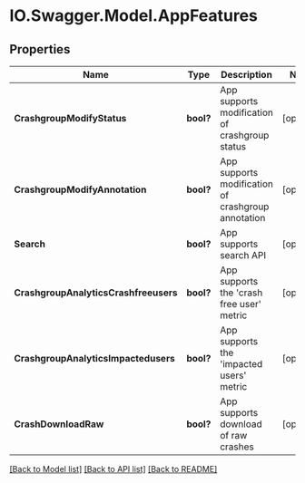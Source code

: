 # IO.Swagger.Model.AppFeatures
## Properties

Name | Type | Description | Notes
------------ | ------------- | ------------- | -------------
**CrashgroupModifyStatus** | **bool?** | App supports modification of crashgroup status | [optional] 
**CrashgroupModifyAnnotation** | **bool?** | App supports modification of crashgroup annotation | [optional] 
**Search** | **bool?** | App supports search API | [optional] 
**CrashgroupAnalyticsCrashfreeusers** | **bool?** | App supports the &#x27;crash free user&#x27; metric | [optional] 
**CrashgroupAnalyticsImpactedusers** | **bool?** | App supports the &#x27;impacted users&#x27; metric | [optional] 
**CrashDownloadRaw** | **bool?** | App supports download of raw crashes | [optional] 

[[Back to Model list]](../README.md#documentation-for-models) [[Back to API list]](../README.md#documentation-for-api-endpoints) [[Back to README]](../README.md)

